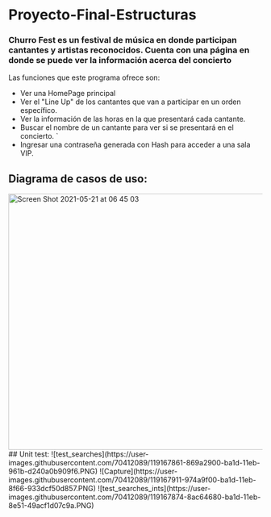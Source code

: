 # Proyecto-Final-Estructuras
### Churro Fest es un festival de música en donde participan cantantes y artistas reconocidos. Cuenta con una página en donde se puede ver la información acerca del concierto
Las funciones que este programa ofrece son: 
  - Ver una HomePage principal
  - Ver el "Line Up" de los cantantes que van a participar en un orden específico.
  - Ver la información de las horas en la que presentará cada cantante.
  - Buscar el nombre de un cantante para ver si se presentará en el concierto. `
  - Ingresar una contraseña generada con Hash para acceder a una sala VIP. 
  
  ## Diagrama de casos de uso:
  <img width="508" alt="Screen Shot 2021-05-21 at 06 45 03" src="https://user-images.githubusercontent.com/61555652/119140496-72483300-ba01-11eb-9288-23f453046ffe.png">
  ## Unit test:
  ![test_searches](https://user-images.githubusercontent.com/70412089/119167861-869a2900-ba1d-11eb-961b-d240a0b909f6.PNG)
  ![Capture](https://user-images.githubusercontent.com/70412089/119167911-974a9f00-ba1d-11eb-8f66-933dcf50d857.PNG)
  ![test_searches_ints](https://user-images.githubusercontent.com/70412089/119167874-8ac64680-ba1d-11eb-8e51-49acf1d07c9a.PNG)
